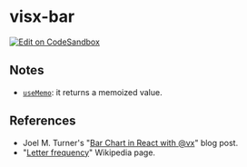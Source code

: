 # visx-bar

[![Edit on CodeSandbox](https://codesandbox.io/static/img/play-codesandbox.svg)](https://codesandbox.io/s/github/joaopalmeiro/fe-playground/tree/master/visx-bar)

## Notes

- [`useMemo`](https://reactjs.org/docs/hooks-reference.html#usememo): it returns a memoized value.

## References

- Joel M. Turner's "[Bar Chart in React with @vx](https://joelmturner.com/blog/data-vis-react-bar-chart-vx/)" blog post.
- "[Letter frequency](https://en.wikipedia.org/wiki/Letter_frequency)" Wikipedia page.
